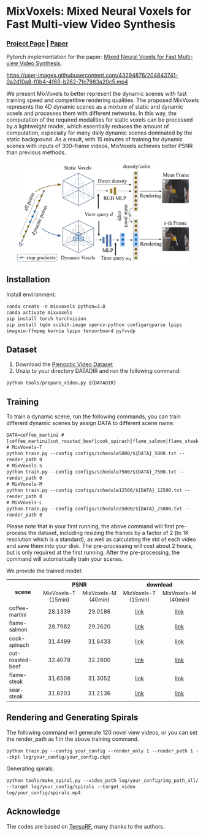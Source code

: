 # MixVoxels: Mixed Neural Voxels for Fast Multi-view Video Synthesis
### [Project Page](https://fengres.github.io/mixvoxels/)  |  [Paper](https://arxiv.org/pdf/2212.00190.pdf)

Pytorch implementation for the paper: [Mixed Neural Voxels for Fast Multi-view Video Synthesis](https://arxiv.org/pdf/2212.00190.pdf). 

https://user-images.githubusercontent.com/43294876/204843741-0a2d10a8-f0b4-4f69-b262-7fc7983a20c5.mp4

We present MixVoxels to better represent the dynamic scenes with fast training speed and competitive rendering qualities. 
The proposed MixVoxels represents the 4D dynamic scenes as a mixture of static and dynamic voxels and processes them with different networks. 
In this way, the computation of the required modalities for static voxels can be processed by a lightweight model, 
which essentially reduces the amount of computation, 
especially for many daily dynamic scenes dominated by the static background. 
As a result, with 15 minutes of training for dynamic scenes with inputs of 300-frame videos, MixVoxels achieves better PSNR than previous methods.

<div align="center">
<img src="tools/mixvoxels.png" width="450" align="center"/>
</div>

## Installation

Install environment:
```
conda create -n mixvoxels python=3.8
conda activate mixvoxels
pip install torch torchvision
pip install tqdm scikit-image opencv-python configargparse lpips imageio-ffmpeg kornia lpips tensorboard pyfvvdp
```

## Dataset
1. Download the [Plenoptic Video Dataset](https://github.com/facebookresearch/Neural_3D_Video)
2. Unzip to your directory DATADIR and run the following command:
  ```
  python tools/prepare_video.py ${DATADIR}
  ```

## Training

To train a dynamic scene, run the following commands, you can train different dynamic scenes by assign DATA to different scene name:
```
DATA=coffee_martini # [coffee_martini|cut_roasted_beef|cook_spinach|flame_salmon|flame_steak|sear_steak]
# MixVoxels-T
python train.py --config configs/schedule5000/${DATA}_5000.txt --render_path 0
# MixVoxels-S
python train.py --config configs/schedule7500/${DATA}_7500.txt --render_path 0
# MixVoxels-M
python train.py --config configs/schedule12500/${DATA}_12500.txt --render_path 0
# MixVoxels-L
python train.py --config configs/schedule25000/${DATA}_25000.txt --render_path 0
```
Please note that in your first running, the above command will first pre-process the dataset, including resizing the frames by a factor of 2 (to 1K resolution which is a standard),
as well as calculating the std of each video and save them into your disk. The pre-processing will cost about 2 hours, but is only required at the first running. After the pre-processing, the command will automatically train your scenes.

We provide the trained model:

<table>
<tr>
    <th rowspan="2">scene</th>
    <th colspan="2">PSNR</th>
    <th colspan="2">download</th>
</tr>
<tr>
<td style="text-align: center">MixVoxels-T (15min)</td>
<td style="text-align: center">MixVoxels-M (40min)</td>
<td style="text-align: center">MixVoxels-T (15min)</td>
<td style="text-align: center">MixVoxels-M (40min)</td>
</tr>
<tr>
<td>coffee-martini</td>
<td style="text-align: center">28.1339</td>
<td style="text-align: center">29.0186</td>
<td style="text-align: center"><a href="https://drive.google.com/file/d/1rB2Qfcp3GUQg2KiygZZ8lE-hEIOmGvm3/view?usp=share_link">link</a></td>
<td style="text-align: center"><a href="https://drive.google.com/file/d/1REt2A9yFk_4QJvxNqqcxYkMlka2IeVN0/view?usp=sharing">link</a></td>
</tr>
<tr>
<td>flame-salmon</td>
<td style="text-align: center">28.7982</td>
<td style="text-align: center">29.2620</td>
<td style="text-align: center"><a href="https://drive.google.com/file/d/1SxeyqYS9mN7ySxL5vdSXKLvfbdAPzrz5/view?usp=share_link">link</a></td>
<td style="text-align: center"><a href="https://drive.google.com/file/d/1VsCJvHMrDqWiN2nVDGb6NldINF3111G2/view?usp=sharing">link</a></td>
</tr>
<tr>
<td>cook-spinach</td>
<td style="text-align: center">31.4499</td>
<td style="text-align: center">31.6433</td>
<td style="text-align: center"><a href="https://drive.google.com/file/d/1hyZeD8UZDe1XLfz4GTXC_LHKOnPqw86W/view?usp=sharing">link</a></td>
<td style="text-align: center"><a href="https://drive.google.com/file/d/11pwDxlqoKTEl1Qb2Lz8WTFH5ISB1z6Mb/view?usp=sharing">link</a></td>
</tr>
<tr>
<td>cut-roasted-beef</td>
<td style="text-align: center">32.4078</td>
<td style="text-align: center">32.2800</td>
<td style="text-align: center"><a href="https://drive.google.com/file/d/1dWA4OYDbwL0OFJ8WJ0rn1VuseP2yMjk7/view?usp=share_link">link</a></td>
<td style="text-align: center"><a href="https://drive.google.com/file/d/1hgVgJhkWqusqoLXYovr4CF35tKyd8y7N/view?usp=share_link">link</a></td>
</tr>
<tr>
<td>flame-steak</td>
<td style="text-align: center">31.6508</td>
<td style="text-align: center">31.3052</td>
<td style="text-align: center"><a href="https://drive.google.com/file/d/1k4x3Q0BYDFc-r6tWqKgNeXR9A-idZjyZ/view?usp=share_link">link</a></td>
<td style="text-align: center"><a href="https://drive.google.com/file/d/1oDAF1hObpB_8FwSn4TZhGsN2f_UG-bmu/view?usp=share_link">link</a></td>
</tr>
<tr>
<td>sear-steak</td>
<td style="text-align: center">31.8203</td>
<td style="text-align: center">31.2136</td>
<td style="text-align: center"><a href="https://drive.google.com/file/d/1qXTbOTd91-ZFKJXxUUa7N_T2VsaToz3j/view?usp=share_link">link</a></td>
<td style="text-align: center"><a href="https://drive.google.com/file/d/1noVyfJ00G8yIAGLRLBjWt1beTs8L6baE/view?usp=share_link">link</a></td>
</tr>

</table>

## Rendering and Generating Spirals
The following command will generate 120 novel view videos, or you can set the render_path as 1 in the above training command.
```
python train.py --config your_config --render_only 1 --render_path 1 --ckpt log/your_config/your_config.ckpt
```
Generating spirals:
```
python tools/make_spiral.py --video_path log/your_config/img_path_all/ --target log/your_config/spirals --target_video log/your_config/spirals.mp4
```


[//]: # (## Citation)
[//]: # (If you find our code or paper helps, please consider citing:)
[//]: # (```)
[//]: #
[//]: # (```)

## Acknowledge
The codes are based on [TensoRF](https://github.com/apchenstu/TensoRF), many thanks to the authors. 
